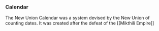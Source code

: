### Calendar
The New Union Calendar was a system devised by the New Union of counting dates. It was created after the defeat of the [[Mikthili Empire]]